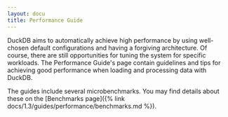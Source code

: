 ```yaml
---
layout: docu
title: Performance Guide
---
```


DuckDB aims to automatically achieve high performance by using well-chosen default configurations and having a forgiving architecture. Of course, there are still opportunities for tuning the system for specific workloads. The Performance Guide's page contain guidelines and tips for achieving good performance when loading and processing data with DuckDB.

The guides include several microbenchmarks. You may find details about these on the [Benchmarks page]({% link docs/1.3/guides/performance/benchmarks.md %}).
